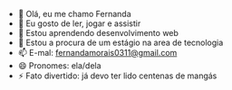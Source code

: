 - 👋 Olá, eu me chamo Fernanda
- 👀 Eu gosto de ler, jogar e assistir
- 🌱 Estou aprendendo desenvolvimento web
- 💞️ Estou a procura de um estágio na area de tecnologia
- 📫 E-mal: fernandamorais0311@gmail.com
- 😄 Pronomes: ela/dela
- ⚡ Fato divertido: já devo ter lido centenas de mangás
